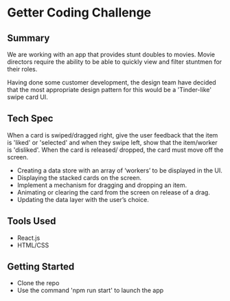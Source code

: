 # Getter Coding Challenge

## Summary
We are working with an app that provides stunt doubles to movies. Movie directors require the ability to be able to quickly view and filter stuntmen for their roles. 

Having done some customer development, the design team have decided that the most appropriate design pattern for this would be a &#39;Tinder-like&#39; swipe card UI.

## Tech Spec
When a card is swiped/dragged right, give the user feedback that the item is &#39;liked&#39; or &#39;selected&#39; and when they swipe left, show that the item/worker is &#39;disliked&#39;. When the card is released/ dropped, the card must move off the screen.

- Creating a data store with an array of ‘workers’ to be displayed in the UI.
- Displaying the stacked cards on the screen.
- Implement a mechanism for dragging and dropping an item.
- Animating or clearing the card from the screen on release of a drag.
- Updating the data layer with the user’s choice.

## Tools Used
- React.js
- HTML/CSS

## Getting Started
- Clone the repo
- Use the command 'npm run start' to launch the app